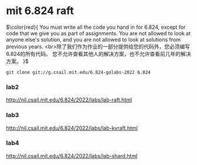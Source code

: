 # mit 6.824 raft


$\color{red}{
You must write all the code you hand in for 6.824, except for code that we give you as part of assignments. 
You are not allowed to look at anyone else's solution, and you are not allowed to look at solutions from previous years. 
<br>除了我们作为作业的一部分提供给您的代码外，您必须编写6.824的所有代码。
您不允许查看其他人的解决方案，也不允许查看前几年的解决方案。
}$

```
git clone git://g.csail.mit.edu/6.824-golabs-2022 6.824
```


### lab2
http://nil.csail.mit.edu/6.824/2022/labs/lab-raft.html

### lab3
http://nil.csail.mit.edu/6.824/2022/labs/lab-kvraft.html

### lab4
http://nil.csail.mit.edu/6.824/2022/labs/lab-shard.html


